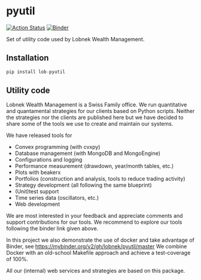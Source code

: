 # pyutil
[![Action Status](https://github.com/lobnek/pyutil/workflows/CI/badge.svg)](https://github.com/lobnek/pyutil/actions/)
[![Binder](https://mybinder.org/badge_logo.svg)](https://mybinder.org/v2/gh/lobnek/pyutil/master)

Set of utility code used by Lobnek Wealth Management.


## Installation
```python
pip install lob-pyutil
```

## Utility code

Lobnek Wealth Management is a Swiss Family office. We run quantitative and quantamental strategies for our clients based on Python scripts.
Neither the strategies nor the clients are published here but we have decided to share some of the tools we use to create and 
maintain our systems. 

We have released tools for 
* Convex programming (with cvxpy)
* Database management (with MongoDB and MongoEngine)
* Configurations and logging 
* Performance measurement (drawdown, year/month tables, etc.)
* Plots with beakerx
* Portfolios (construction and analysis, tools to reduce trading activity)
* Strategy development (all following the same blueprint)
* (Unit)test support
* Time series data (oscillators, etc.)
* Web development

We are most interested in your feedback and appreciate comments and support contributions for our tools.  We recommend to explore
our tools following the binder link given above.

In this project we also demonstrate the use of docker and take advantage of Binder, see https://mybinder.org/v2/gh/lobnek/pyutil/master
We combine Docker with an old-school Makefile approach and achieve a test-coverage of 100%.

All our (internal) web services and strategies are based on this package. 

